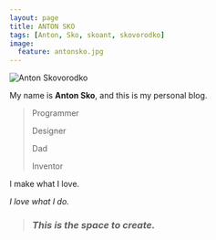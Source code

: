 ```yaml
---
layout: page
title: ANTON SKO
tags: [Anton, Sko, skoant, skovorodko]
image:
  feature: antonsko.jpg
---
```


  <img src="{{ site.url }}/images/antonsko.jpg" alt="Anton Skovorodko">


My name is **Anton Sko**, and this is my personal blog.

>Programmer
>
>Designer
>
>Dad
>
>Inventor


I make what I love.

*I love what I do.*

> ### *This is the space to create.* ###